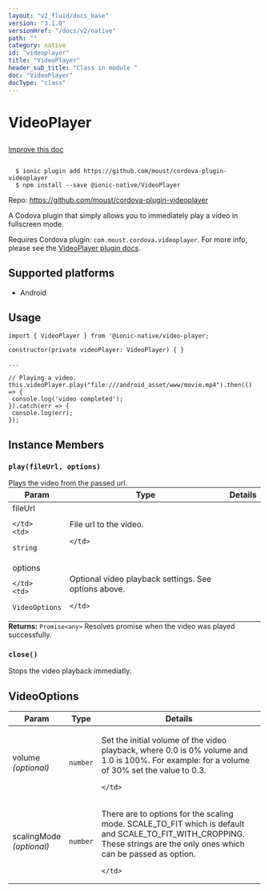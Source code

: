 ```yaml
---
layout: "v2_fluid/docs_base"
version: "3.1.0"
versionHref: "/docs/v2/native"
path: ""
category: native
id: "videoplayer"
title: "VideoPlayer"
header_sub_title: "Class in module "
doc: "VideoPlayer"
docType: "class"
---
```








<h1 class="api-title">
  
  VideoPlayer
  

  

  </h1>

<a class="improve-v2-docs" href="http://github.com/driftyco/ionic-native/edit/master/src/@ionic-native/plugins/video-player/index.ts#L17">
  Improve this doc
</a>



<!-- decorators -->





<pre><code>
  $ ionic plugin add https://github.com/moust/cordova-plugin-videoplayer
  $ npm install --save @ionic-native/VideoPlayer
</code></pre>
<p>Repo:
  <a href="https://github.com/moust/cordova-plugin-videoplayer">
    https://github.com/moust/cordova-plugin-videoplayer
  </a>
</p>

<!-- description -->

<p>A Codova plugin that simply allows you to immediately play a video in fullscreen mode.</p>
<p>Requires Cordova plugin: <code>com.moust.cordova.videoplayer</code>. For more info, please see the <a href="https://github.com/moust/cordova-plugin-videoplayer">VideoPlayer plugin docs</a>.</p>


<!-- @platforms tag -->
<h2>Supported platforms</h2>

<ul>
  <li>Android</li>
</ul>

<!-- @platforms tag end -->


<!-- if doc.decorators -->

<!-- @usage tag -->

<h2>Usage</h2>

<pre><code class="lang-typescript">import { VideoPlayer } from &#39;@ionic-native/video-player;

constructor(private videoPlayer: VideoPlayer) { }

...

// Playing a video.
this.videoPlayer.play(&quot;file:///android_asset/www/movie.mp4&quot;).then(() =&gt; {
 console.log(&#39;video completed&#39;);
}).catch(err =&gt; {
 console.log(err);
});
</code></pre>




<!-- @property tags -->




<!-- methods on the class -->

<h2>Instance Members</h2>
<div id="play"></div>
<h3>
  <code>play(fileUrl,&nbsp;options)</code>
  

</h3>
Plays the video from the passed url.
<table class="table param-table" style="margin:0;">
  <thead>
  <tr>
    <th>Param</th>
    <th>Type</th>
    <th>Details</th>
  </tr>
  </thead>
  <tbody>
  
  <tr>
    <td>
      fileUrl
      
      
    </td>
    <td>
      
<code>string</code>
    </td>
    <td>
      <p>File url to the video.</p>

      
    </td>
  </tr>
  
  <tr>
    <td>
      options
      
      
    </td>
    <td>
      
<code>VideoOptions</code>
    </td>
    <td>
      <p>Optional video playback settings. See options above.</p>

      
    </td>
  </tr>
  
  </tbody>
</table>

<div class="return-value" markdown="1">
  <i class="icon ion-arrow-return-left"></i>
  <b>Returns:</b> 
<code>Promise&lt;any&gt;</code> Resolves promise when the video was played successfully.
</div><div id="close"></div>
<h3>
  <code>close()</code>
  

</h3>
Stops the video playback immediatly.







<!-- other classes -->

<!-- end other classes -->

<!-- interfaces -->

<!--<h2><a class="anchor" name="interfaces" href="#interfaces"></a>Interfaces</h2>-->


<h2><a class="anchor" name="VideoOptions" href="#VideoOptions"></a>VideoOptions</h2>


<table class="table param-table" style="margin:0;">
  <thead>
  <tr>
    <th>Param</th>
    <th>Type</th>
    <th>Details</th>
  </tr>
  </thead>
  <tbody>
  
  <tr>
    <td>
      volume
      <div><em>(optional)</em></div>
    </td>
    <td>
      <code>number</code>
    </td>
    <td>
      <p>Set the initial volume of the video playback, where 0.0 is 0% volume and 1.0 is 100%.
For example: for a volume of 30% set the value to 0.3.</p>

    </td>
  </tr>
  
  <tr>
    <td>
      scalingMode
      <div><em>(optional)</em></div>
    </td>
    <td>
      <code>number</code>
    </td>
    <td>
      <p>There are to options for the scaling mode. SCALE_TO_FIT which is default and SCALE_TO_FIT_WITH_CROPPING.
These strings are the only ones which can be passed as option.</p>

    </td>
  </tr>
  
  </tbody>
</table>





<!-- end interfaces -->

<!-- related link --><!-- end content block -->


<!-- end body block -->

